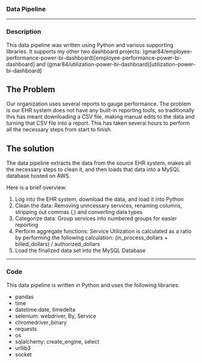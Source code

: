 ### Data Pipeline

---

### Description
This data pipeline was written using Python and various supporting libraries. It supports my other two dashboard projects: (gmar84/employee-performance-power-bi-dashboard)[employee-performance-power-bi-dashboard] and (gmar84/utilization-power-bi-dashboard)[utilization-power-bi-dashboard]

## The Problem
Our organization uses several reports to gauge performance. The problem is our EHR system does not have any built-in reporting tools, so traditionally this has meant downloading a CSV file, making manual edits to the data and turning that CSV file into a report. This has taken several hours to perform all the necessary steps from start to finish.

## The solution
The data pipeline extracts the data from the source EHR system, makes all the necessary steps to clean it, and then loads that data into a MySQL database hosted on AWS. 

Here is a brief overview:
1. Log into the EHR system, download the data, and load it into Python
2. Clean the data: Removing unncessary services, renaming columns, stripping out commas (,) and converting data types
3. Categorize data: Group services into numbered groups for easier reporting
4. Perform aggregate functions: Service Utilization is calculated as a ratio by performing the following calculation: (in_process_dollars + billed_dollars) / authorized_dollars
5. Load the finalized data set into the MySQL Database

---

### Code
This data pipeline is written in Python and uses the following libraries:
- pandas
- time
- datetime:date, timedelta
- selenium: webdriver, By, Service
- chromedriver_binary
- requests
- os
- sqlalchemy: create_engine, select
- urllib3
- socket


